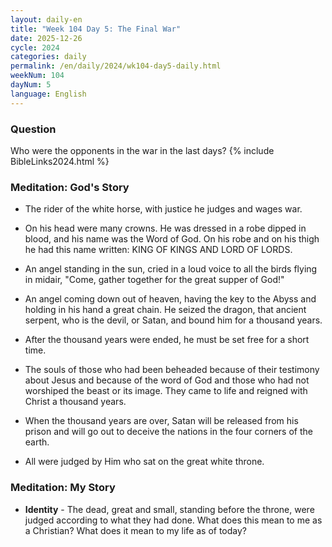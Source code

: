 ```yaml
---
layout: daily-en
title: "Week 104 Day 5: The Final War"
date: 2025-12-26
cycle: 2024
categories: daily
permalink: /en/daily/2024/wk104-day5-daily.html
weekNum: 104
dayNum: 5
language: English
---
```


### Question     
Who were the opponents in the war in the last days?
{% include BibleLinks2024.html %} 

### Meditation: God's Story   
+ The rider of the white horse, with justice he judges and wages war. 

+ On his head were many crowns. He was dressed in a robe dipped in blood, and his name was the Word of God. On his robe and on his thigh he had this name written: KING OF KINGS AND LORD OF LORDS. 

+ An angel standing in the sun, cried in a loud voice to all the birds flying in midair, "Come, gather together for the great supper of God!" 

+ An angel coming down out of heaven, having the key to the Abyss and holding in his hand a great chain. He seized the dragon, that ancient serpent, who is the devil, or Satan, and bound him for a thousand years. 

+ After the thousand years were ended, he must be set free for a short time. 

+ The souls of those who had been beheaded because of their testimony about Jesus and because of the word of God and those who had not worshiped the beast or its image. They came to life and reigned with Christ a thousand years. 

+ When the thousand years are over, Satan will be released from his prison and will go out to deceive the nations in the four corners of the earth. 

+ All were judged by Him who sat on the great white throne. 

### Meditation: My Story   
+ **Identity** - The dead, great and small, standing before the throne, were judged according to what they had done. What does this mean to me as a Christian? What does it mean to my life as of today? 

